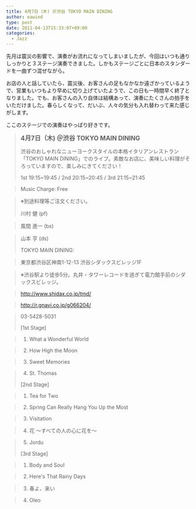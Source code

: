 ```yaml
---
title: 4月7日（木) ＠渋谷 TOKYO MAIN DINING
author: eawind
type: post
date: 2011-04-13T15:33:07+09:00
categories:
  - Jazz
---
```

先月は震災の影響で、演奏がお流れになってしまいましたが、今回はいつも通りしっかりと３ステージ演奏できました。しかもステージごとに日本のスタンダードを一曲ずつ混ぜながら。

お店の人と話していたら、震災後、お客さんの足もなかなか遠ざかっているようで、営業もいつもより早めに切り上げていたようで、この日も一時間早く終了となりました。でも、お客さんの入り自体は結構あって、演奏にたくさんの拍手をいただけました。春らしくなって、だいぶ、人々の気分も入れ替わって来た感じがします。

ここのステージでの演奏はやっぱり好きです。

> **<big>4月7日（木) ＠渋谷 TOKYO MAIN DINING</big>**
>
> 渋谷のおしゃれなニューヨークスタイルの本格イタリアンレストラン「TOKYO MAIN DINING」でのライブ。素敵なお店に、美味しい料理がそろっていますので、楽しみにきてください！
>
> 1st 19:15~19:45 / 2nd 20:15~20:45 / 3rd 21:15~21:45

> Music Charge: Free

> ※別途料理等ご注文ください。
>
> 川村 健 (pf)

> 風間 進一 (bs)

> 山本 亨 (ds)
>
> TOKYO MAIN DINING:

> 東京都渋谷区神南1-12-13 渋谷シダックスビレッジ1F

> ※渋谷駅より徒歩5分。丸井・タワーレコードを過ぎて電力館手前のシダックスビレッジ。

> http://www.shidax.co.jp/tmd/

> <a href="http://r.gnavi.co.jp/g066204/" target="_blank" rel="noopener noreferrer">http://r.gnavi.co.jp/g066204/</a>

> 03-5428-5031
>
> [1st Stage]

> 1. What a Wonderful World

> 2. How High the Moon

> 3. Sweet Memories

> 4. St. Thomas
>
> [2nd Stage]

> 1. Tea for Two

> 2. Spring Can Really Hang You Up the Most

> 3. Visitation

> 4. 花 ～すべての人の心に花を～

> 5. Jordu
>
> [3rd Stage]

> 1. Body and Soul

> 2. Here's That Rainy Days

> 3. 春よ、来い

> 4. Oleo
